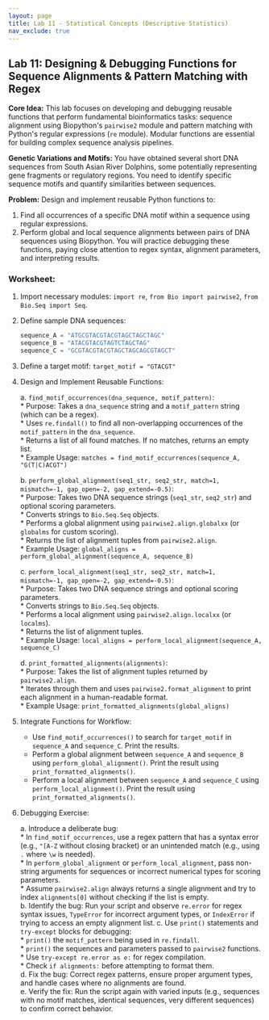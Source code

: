 ```yaml
---
layout: page
title: Lab 11 - Statistical Concepts (Descriptive Statistics)
nav_exclude: true
---
```


## Lab 11: Designing & Debugging Functions for Sequence Alignments & Pattern Matching with Regex

**Core Idea:** This lab focuses on developing and debugging reusable functions that perform fundamental bioinformatics tasks: sequence alignment using Biopython's `pairwise2` module and pattern matching with Python's regular expressions (`re` module). Modular functions are essential for building complex sequence analysis pipelines.

**Genetic Variations and Motifs:** You have obtained several short DNA sequences from South Asian River Dolphins, some potentially representing gene fragments or regulatory regions. You need to identify specific sequence motifs and quantify similarities between sequences.

**Problem:** Design and implement reusable Python functions to:
1.  Find all occurrences of a specific DNA motif within a sequence using regular expressions.
2.  Perform global and local sequence alignments between pairs of DNA sequences using Biopython.
You will practice debugging these functions, paying close attention to regex syntax, alignment parameters, and interpreting results.

### Worksheet:

1.  Import necessary modules: `import re`, `from Bio import pairwise2`, `from Bio.Seq import Seq`.
2.  Define sample DNA sequences:
    ```python
    sequence_A = "ATGCGTACGTACGTAGCTAGCTAGC"
    sequence_B = "ATACGTACGTAGTCTAGCTAG"
    sequence_C = "GCGTACGTACGTAGCTAGCAGCGTAGCT"
    ```
3.  Define a target motif: `target_motif = "GTACGT"`

4.  Design and Implement Reusable Functions:  

    a.  `find_motif_occurrences(dna_sequence, motif_pattern)`:  
        * Purpose: Takes a `dna_sequence` string and a `motif_pattern` string (which can be a regex).  
        * Uses `re.findall()` to find all non-overlapping occurrences of the `motif_pattern` in the `dna_sequence`.  
        * Returns a list of all found matches. If no matches, returns an empty list.  
        * Example Usage: `matches = find_motif_occurrences(sequence_A, "G(T|C)ACGT")`  

    b.  `perform_global_alignment(seq1_str, seq2_str, match=1, mismatch=-1, gap_open=-2, gap_extend=-0.5)`:  
        * Purpose: Takes two DNA sequence strings (`seq1_str`, `seq2_str`) and optional scoring parameters.  
        * Converts strings to `Bio.Seq.Seq` objects.  
        * Performs a global alignment using `pairwise2.align.globalxx` (or `globalms` for custom scoring).  
        * Returns the list of alignment tuples from `pairwise2.align`.  
        * Example Usage: `global_aligns = perform_global_alignment(sequence_A, sequence_B)`  

    c.  `perform_local_alignment(seq1_str, seq2_str, match=1, mismatch=-1, gap_open=-2, gap_extend=-0.5)`:  
        * Purpose: Takes two DNA sequence strings and optional scoring parameters.  
        * Converts strings to `Bio.Seq.Seq` objects.  
        * Performs a local alignment using `pairwise2.align.localxx` (or `localms`).  
        * Returns the list of alignment tuples.  
        * Example Usage: `local_aligns = perform_local_alignment(sequence_A, sequence_C)`  

    d.  `print_formatted_alignments(alignments)`:  
        * Purpose: Takes the list of alignment tuples returned by `pairwise2.align`.  
        * Iterates through them and uses `pairwise2.format_alignment` to print each alignment in a human-readable format.  
        * Example Usage: `print_formatted_alignments(global_aligns)`  

5.  Integrate Functions for Workflow:  
    * Use `find_motif_occurrences()` to search for `target_motif` in `sequence_A` and `sequence_C`. Print the results.  
    * Perform a global alignment between `sequence_A` and `sequence_B` using `perform_global_alignment()`. Print the result using `print_formatted_alignments()`.  
    * Perform a local alignment between `sequence_A` and `sequence_C` using `perform_local_alignment()`. Print the result using `print_formatted_alignments()`.  

6.  Debugging Exercise:

    a.  Introduce a deliberate bug:  
        * In `find_motif_occurrences`, use a regex pattern that has a syntax error (e.g., `"[A-Z` without closing bracket) or an unintended match (e.g., using `.` where `\w` is needed).  
        * In `perform_global_alignment` or `perform_local_alignment`, pass non-string arguments for sequences or incorrect numerical types for scoring parameters.  
        * Assume `pairwise2.align` always returns a single alignment and try to index `alignments[0]` without checking if the list is empty.  
    b.  Identify the bug: Run your script and observe `re.error` for regex syntax issues, `TypeError` for incorrect argument types, or `IndexError` if trying to access an empty alignment list.
    c.  Use `print()` statements and `try-except` blocks for debugging:  
        * `print()` the `motif_pattern` being used in `re.findall`.  
        * `print()` the sequences and parameters passed to `pairwise2` functions.  
        * Use `try-except re.error as e:` for regex compilation.  
        * Check `if alignments:` before attempting to format them.  
    d.  Fix the bug: Correct regex patterns, ensure proper argument types, and handle cases where no alignments are found.  
    e.  Verify the fix: Run the script again with varied inputs (e.g., sequences with no motif matches, identical sequences, very different sequences) to confirm correct behavior.  



